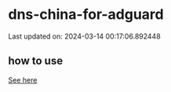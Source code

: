 # dns-china-for-adguard

Last updated on: 2024-03-14 00:17:06.892448

## how to use

[See here](https://github.com/AdguardTeam/AdGuardHome/wiki/Configuration#upstreams-from-file)